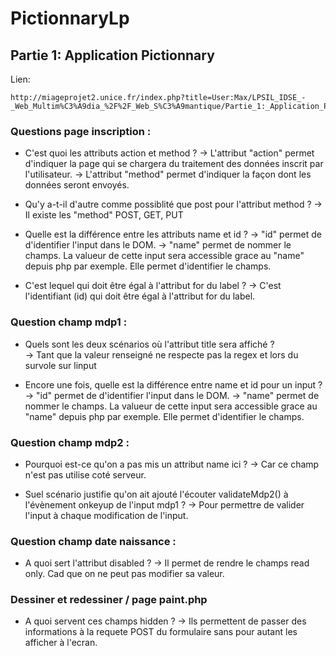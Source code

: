 # PictionnaryLp

## Partie 1: Application Pictionnary

Lien: 
```
http://miageprojet2.unice.fr/index.php?title=User:Max/LPSIL_IDSE_-_Web_Multim%C3%A9dia_%2F%2F_Web_S%C3%A9mantique/Partie_1:_Application_Pictionnary&highlight=pictionnary
```

### Questions page inscription :

* C'est quoi les attributs action et method ?
	-> L'attribut "action" permet d'indiquer la page qui se chargera du traitement des données inscrit par l'utilisateur.
	-> L'attribut "method" permet d'indiquer la façon dont les données seront envoyés. 

* Qu'y a-t-il d'autre comme possiblité que post pour l'attribut method ?
	-> Il existe les "method" POST, GET, PUT 

* Quelle est la différence entre les attributs name et id ? 
    -> "id" permet de d'identifier l'input dans le DOM.
    -> "name" permet de nommer le champs. La valueur de cette input sera accessible grace au "name" depuis php par exemple. Elle permet d'identifier le champs.
 
* C'est lequel qui doit être égal à l'attribut for du label ? 
	-> C'est l'identifiant (id) qui doit être égal à l'attribut for du label.


### Question champ mdp1 :

* Quels sont les deux scénarios où l'attribut title sera affiché ?   
    -> Tant que la valeur renseigné ne respecte pas la regex et lors du survole sur linput

* Encore une fois, quelle est la différence entre name et id pour un input ?  
    -> "id" permet de d'identifier l'input dans le DOM.
    -> "name" permet de nommer le champs. La valueur de cette input sera accessible grace au "name" depuis php par exemple. Elle permet d'identifier le champs.

### Question champ mdp2 :

* Pourquoi est-ce qu'on a pas mis un attribut name ici ?
	-> Car ce champ n'est pas utilise coté serveur.

* Suel scénario justifie qu'on ait ajouté l'écouter validateMdp2() à l'évènement onkeyup de l'input mdp1 ?
	-> Pour permettre de valider l'input à chaque modification de l'input. 

### Question champ date naissance :

* A quoi sert l'attribut disabled ?
	-> Il permet de rendre le champs read only. Cad que on ne peut pas modifier sa valeur.

### Dessiner et redessiner / page paint.php
* A quoi servent ces champs hidden ? 
	-> Ils permettent de passer des informations à la requete POST du formulaire sans pour autant les afficher à l'ecran. 

